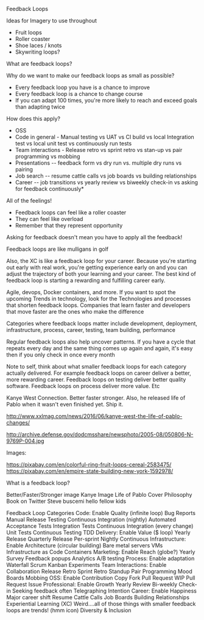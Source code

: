 Feedback Loops

Ideas for Imagery to use throughout

* Fruit loops
* Roller coaster
* Shoe laces / knots
* Skywriting loops?

What are feedback loops?

Why do we want to make our feedback loops as small as possible?

* Every feedback loop you have is a chance to improve
* Every feedback loop is a chance to change course
* If you can adapt 100 times, you're more likely to reach and exceed goals than adapting twice

How does this apply?

* OSS 
* Code in general - Manual testing vs UAT vs CI build vs local Integration test vs local unit test vs continuously run tests
* Team interactions - Release retro vs sprint retro vs stan-up vs pair programming vs mobbing
* Presentations -- feedback form vs dry run vs. multiple dry runs vs pairing 
* Job search -- resume cattle calls vs job boards vs building relationships
* Career -- job transitions vs yearly review vs biweekly check-in vs asking for feedback continuously* 
 
All of the feelings!

* Feedback loops can feel like a roller coaster
* They can feel like overload
* Remember that they represent opportunity

Asking for feedback doesn't mean you have to apply all the feedback!


Feedback loops are like mulligans in golf

Also, the XC is like a feedback loop for your career. Because you're starting out early with real work, you're getting experience early on and you can adjust the trajectory of both your learning and your career. The best kind of feedback loop is starting a rewarding and fulfilling career early.

Agile, devops, Docker containers, and more. If you want to spot the upcoming Trends in technology, look for the Technologies and processes that shorten feedback loops. Companies that learn faster and developers that move faster are the ones who make the difference

Categories where feedback loops matter include development, deployment, infrastructure, process, career, testing, team building, performance


Regular feedback loops also help uncover patterns. If you have a cycle that repeats every day and the same thing comes up again and again, it's easy then if you only check in once every month

Note to self, think about what smaller feedback loops for each category actually delivered. For example feedback loops on career deliver a better, more rewarding career. Feedback loops on testing deliver better quality software. Feedback loops on process deliver more value. Etc

Kanye West Connection. Better faster stronger. Also, he released life of Pablo when it wasn't even finished yet. Ship it.

http://www.xxlmag.com/news/2016/06/kanye-west-the-life-of-pablo-changes/

http://archive.defense.gov/dodcmsshare/newsphoto/2005-08/050806-N-9769P-004.jpg

Images:

https://pixabay.com/en/colorful-ring-fruit-loops-cereal-2583475/
https://pixabay.com/en/empire-state-building-new-york-1592978/


What is a feedback loop?


Better/Faster/Stronger image
Kanye Image
Life of Pablo Cover
Philosophy Book on Twitter
Steve buscemi hello fellow kids

Feedback Loop Categories
    Code: Enable Quality (infinite loop)
        Bug Reports
        Manual Release Testing
        Continuous Integration (nightly)
        Automated Acceptance Tests
        Integration Tests
        Continuous Integration (every change)
        Unit Tests
        Continuous Testing
        TDD
    Delivery: Enable Value ($ loop)
        Yearly Release
        Quarterly Release
        Per-sprint
        Nightly
        Continuous
    Infrastructure: Enable Architecture (circular building)
        Bare metal servers
        VMs
        Infrastructure as Code
        Containers
    Marketing: Enable Reach (globe?)
        Yearly Survey
        Feedback popups
        Analytics
        A/B testing
    Process: Enable adaptation
        Waterfall
        Scrum
        Kanban
        Experiments
    Team Interactions: Enable Collaboration
        Release Retro
        Sprint Retro
        Standup
        Pair Programming
        Mood Boards
        Mobbing
    OSS: Enable Contribution
        Copy
        Fork 
        Pull Request
        WIP Pull Request
        Issue
    Professional: Enable Growth
        Yearly Review
        Bi-weekly Check-in
        Seeking feedback often
        Telegraphing Intention
    Career: Enable Happiness
        Major career shift
        Resume Cattle Calls
        Job Boards
        Building Relationships
        Experiential Learning (XC)
Weird....all of those things with smaller feedback loops are trends! (hmm icon)
Diversity &amp; Inclusion